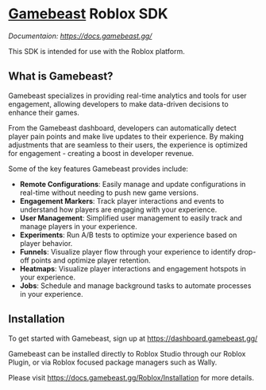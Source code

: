 # [Gamebeast](https://gamebeast.gg/) Roblox SDK
*Documentaion: https://docs.gamebeast.gg/*

This SDK is intended for use with the Roblox platform.

## What is Gamebeast?
Gamebeast specializes in providing real-time analytics and tools for user engagement, allowing developers to make data-driven decisions to enhance their games.

From the Gamebeast dashboard, developers can automatically detect player pain points and make live updates to their experience. By making adjustments that are seamless to their users, the experience is optimized for engagement - creating a boost in developer revenue.


Some of the key features Gamebeast provides include:
- **Remote Configurations**: Easily manage and update configurations in real-time without needing to push new game versions.
- **Engagement Markers**: Track player interactions and events to understand how players are engaging with your experience.
- **User Management**: Simplified user management to easily track and manage players in your experience.
- **Experiments**: Run A/B tests to optimize your experience based on player behavior.
- **Funnels**: Visualize player flow through your experience to identify drop-off points and optimize player retention.
- **Heatmaps**: Visualize player interactions and engagement hotspots in your experience.
- **Jobs**: Schedule and manage background tasks to automate processes in your experience.


## Installation
To get started with Gamebeast, sign up at https://dashboard.gamebeast.gg/

Gamebeast can be installed directly to Roblox Studio through our Roblox Plugin, or via Roblox focused package managers such as Wally. 

Please visit https://docs.gamebeast.gg/Roblox/Installation for more details.